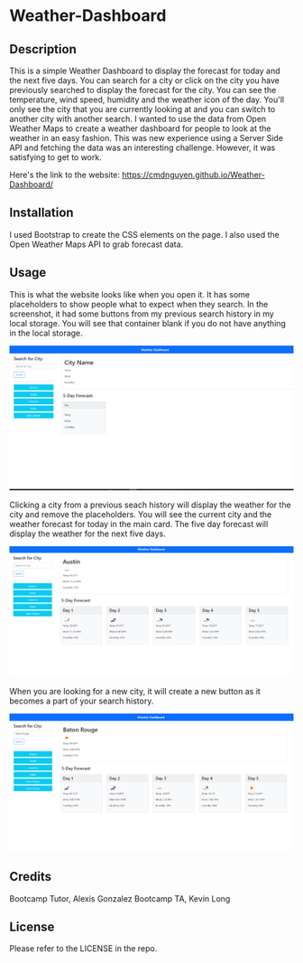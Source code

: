 # Weather-Dashboard

## Description

This is a simple Weather Dashboard to display the forecast for today and the next five days. 
You can search for a city or click on the city you have previously searched to display the forecast for the city. You can see the temperature, wind speed, humidity and the weather icon of the day.
You'll only see the city that you are currently looking at and you can switch to another city with another search.
I wanted to use the data from Open Weather Maps to create a weather dashboard for people to look at the weather in an easy fashion.
This was new experience using a Server Side API and fetching the data was an interesting challenge. However, it was satisfying to get to work.

Here's the link to the website: https://cmdnguyen.github.io/Weather-Dashboard/

## Installation

I used Bootstrap to create the CSS elements on the page.
I also used the Open Weather Maps API to grab forecast data.

## Usage

This is what the website looks like when you open it. It has some placeholders to show people what to expect when they search. In the screenshot, it had some buttons from my previous search history in my local storage. You will see that container blank if you do not have anything in the local storage.

![Starting the page](/Assets/Images/Screenshot%202023-06-22%20145456.png)

Clicking a city from a previous seach history will display the weather for the city and remove the placeholders. You will see the current city and the weather forecast for today in the main card. The five day forecast will display the weather for the next five days.

![Pulling up the forecast](/Assets/Images/Screenshot%202023-06-22%20145615.png)

When you are looking for a new city, it will create a new button as it becomes a part of your search history.

![Searching New City](/Assets/Images/Screenshot%202023-06-22%20145646.png)

## Credits

Bootcamp Tutor, Alexis Gonzalez
Bootcamp TA, Kevin Long

## License

Please refer to the LICENSE in the repo.